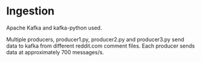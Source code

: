 # Ingestion

Apache Kafka and kafka-python used.

Multiple producers, producer1.py, producer2.py and producer3.py send data to kafka from different reddit.com comment files. Each producer sends data at approximately 700 messages/s.
